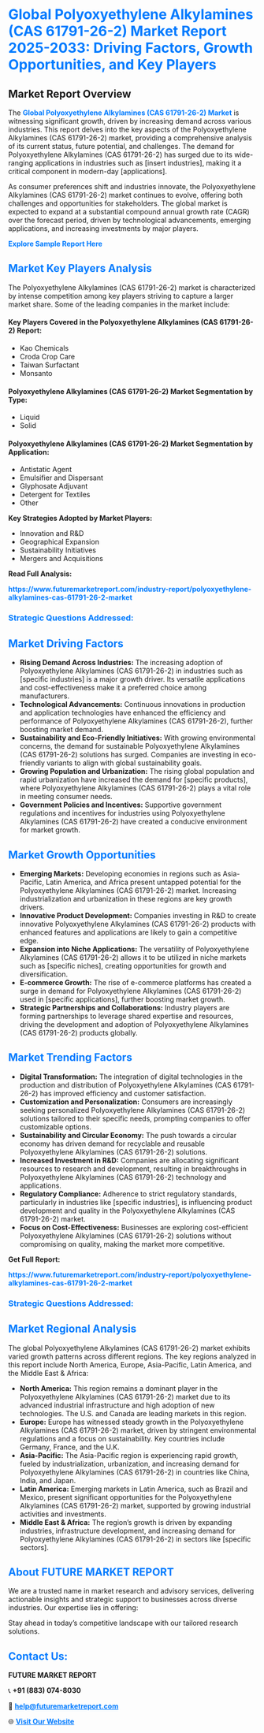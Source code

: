 <h1 style="color: #007BFF;">Global Polyoxyethylene Alkylamines (CAS 61791-26-2) Market Report 2025-2033: Driving Factors, Growth Opportunities, and Key Players</h1>

<section id="overview">
<h2>Market Report Overview</h2>
<p>The <a href="https://www.futuremarketreport.com/industry-report/polyoxyethylene-alkylamines-cas-61791-26-2-market" style="color: #007BFF; text-decoration: none;"><strong>Global Polyoxyethylene Alkylamines (CAS 61791-26-2) Market</strong></a> is witnessing significant growth, driven by increasing demand across various industries. This report delves into the key aspects of the Polyoxyethylene Alkylamines (CAS 61791-26-2) market, providing a comprehensive analysis of its current status, future potential, and challenges. The demand for Polyoxyethylene Alkylamines (CAS 61791-26-2) has surged due to its wide-ranging applications in industries such as [insert industries], making it a critical component in modern-day [applications].</p>
<p>As consumer preferences shift and industries innovate, the Polyoxyethylene Alkylamines (CAS 61791-26-2) market continues to evolve, offering both challenges and opportunities for stakeholders. The global market is expected to expand at a substantial compound annual growth rate (CAGR) over the forecast period, driven by technological advancements, emerging applications, and increasing investments by major players.</p>
</section>

<section id="overview">
<p><a href="https://www.futuremarketreport.com/request-sample/reportId=90386" style="color: #007BFF; text-decoration: none;"><strong>Explore Sample Report Here</strong></a></p>
</section>

<section id="key-players">
<h2 style="color: #007BFF;">Market Key Players Analysis</h2>
<p>The Polyoxyethylene Alkylamines (CAS 61791-26-2) market is characterized by intense competition among key players striving to capture a larger market share. Some of the leading companies in the market include:</p>
<h4>Key Players Covered in the Polyoxyethylene Alkylamines (CAS 61791-26-2) Report:</h4>
<ul><li>Kao Chemicals</li><li>Croda Crop Care</li><li>Taiwan Surfactant</li><li>Monsanto</li></ul>
<h4>Polyoxyethylene Alkylamines (CAS 61791-26-2) Market Segmentation by Type:</h4>
<ul><li>Liquid</li><li>Solid</li></ul>

<h4>Polyoxyethylene Alkylamines (CAS 61791-26-2) Market Segmentation by Application:</h4>
<ul><li>Antistatic Agent</li><li>Emulsifier and Dispersant</li><li>Glyphosate Adjuvant</li><li>Detergent for Textiles</li><li>Other</li></ul>
<p><strong>Key Strategies Adopted by Market Players:</strong></p>
<ul>
<li>Innovation and R&D</li>
<li>Geographical Expansion</li>
<li>Sustainability Initiatives</li>
<li>Mergers and Acquisitions</li>
</ul>
</section>

<section>
<p><strong>Read Full Analysis: </strong></p><a href="https://www.futuremarketreport.com/industry-report/polyoxyethylene-alkylamines-cas-61791-26-2-market" style="color: #007BFF; text-decoration: none;"><strong>https://www.futuremarketreport.com/industry-report/polyoxyethylene-alkylamines-cas-61791-26-2-market</strong></a>
<h3 style="color: #007BFF;">Strategic Questions Addressed:</h3>
</section>

<section id="driving-factors">
<h2 style="color: #007BFF;">Market Driving Factors</h2>
<ul>
<li><strong>Rising Demand Across Industries:</strong> The increasing adoption of Polyoxyethylene Alkylamines (CAS 61791-26-2) in industries such as [specific industries] is a major growth driver. Its versatile applications and cost-effectiveness make it a preferred choice among manufacturers.</li>
<li><strong>Technological Advancements:</strong> Continuous innovations in production and application technologies have enhanced the efficiency and performance of Polyoxyethylene Alkylamines (CAS 61791-26-2), further boosting market demand.</li>
<li><strong>Sustainability and Eco-Friendly Initiatives:</strong> With growing environmental concerns, the demand for sustainable Polyoxyethylene Alkylamines (CAS 61791-26-2) solutions has surged. Companies are investing in eco-friendly variants to align with global sustainability goals.</li>
<li><strong>Growing Population and Urbanization:</strong> The rising global population and rapid urbanization have increased the demand for [specific products], where Polyoxyethylene Alkylamines (CAS 61791-26-2) plays a vital role in meeting consumer needs.</li>
<li><strong>Government Policies and Incentives:</strong> Supportive government regulations and incentives for industries using Polyoxyethylene Alkylamines (CAS 61791-26-2) have created a conducive environment for market growth.</li>
</ul>
</section>

<section id="growth-opportunities">
<h2 style="color: #007BFF;">Market Growth Opportunities</h2>
<ul>
<li><strong>Emerging Markets:</strong> Developing economies in regions such as Asia-Pacific, Latin America, and Africa present untapped potential for the Polyoxyethylene Alkylamines (CAS 61791-26-2) market. Increasing industrialization and urbanization in these regions are key growth drivers.</li>
<li><strong>Innovative Product Development:</strong> Companies investing in R&D to create innovative Polyoxyethylene Alkylamines (CAS 61791-26-2) products with enhanced features and applications are likely to gain a competitive edge.</li>
<li><strong>Expansion into Niche Applications:</strong> The versatility of Polyoxyethylene Alkylamines (CAS 61791-26-2) allows it to be utilized in niche markets such as [specific niches], creating opportunities for growth and diversification.</li>
<li><strong>E-commerce Growth:</strong> The rise of e-commerce platforms has created a surge in demand for Polyoxyethylene Alkylamines (CAS 61791-26-2) used in [specific applications], further boosting market growth.</li>
<li><strong>Strategic Partnerships and Collaborations:</strong> Industry players are forming partnerships to leverage shared expertise and resources, driving the development and adoption of Polyoxyethylene Alkylamines (CAS 61791-26-2) products globally.</li>
</ul>
</section>

<section id="trending-factors">
<h2 style="color: #007BFF;">Market Trending Factors</h2>
<ul>
<li><strong>Digital Transformation:</strong> The integration of digital technologies in the production and distribution of Polyoxyethylene Alkylamines (CAS 61791-26-2) has improved efficiency and customer satisfaction.</li>
<li><strong>Customization and Personalization:</strong> Consumers are increasingly seeking personalized Polyoxyethylene Alkylamines (CAS 61791-26-2) solutions tailored to their specific needs, prompting companies to offer customizable options.</li>
<li><strong>Sustainability and Circular Economy:</strong> The push towards a circular economy has driven demand for recyclable and reusable Polyoxyethylene Alkylamines (CAS 61791-26-2) solutions.</li>
<li><strong>Increased Investment in R&D:</strong> Companies are allocating significant resources to research and development, resulting in breakthroughs in Polyoxyethylene Alkylamines (CAS 61791-26-2) technology and applications.</li>
<li><strong>Regulatory Compliance:</strong> Adherence to strict regulatory standards, particularly in industries like [specific industries], is influencing product development and quality in the Polyoxyethylene Alkylamines (CAS 61791-26-2) market.</li>
<li><strong>Focus on Cost-Effectiveness:</strong> Businesses are exploring cost-efficient Polyoxyethylene Alkylamines (CAS 61791-26-2) solutions without compromising on quality, making the market more competitive.</li>
</ul>
</section>

<section>
<p><strong>Get Full Report: </strong></p><a href="https://www.futuremarketreport.com/industry-report/polyoxyethylene-alkylamines-cas-61791-26-2-market" style="color: #007BFF; text-decoration: none;"><strong>https://www.futuremarketreport.com/industry-report/polyoxyethylene-alkylamines-cas-61791-26-2-market</strong></a>
<h3 style="color: #007BFF;">Strategic Questions Addressed:</h3>
</section>


<section id="regional-analysis">
<h2 style="color: #007BFF;">Market Regional Analysis</h2>
<p>The global Polyoxyethylene Alkylamines (CAS 61791-26-2) market exhibits varied growth patterns across different regions. The key regions analyzed in this report include North America, Europe, Asia-Pacific, Latin America, and the Middle East & Africa:</p>
<ul>
<li><strong>North America:</strong> This region remains a dominant player in the Polyoxyethylene Alkylamines (CAS 61791-26-2) market due to its advanced industrial infrastructure and high adoption of new technologies. The U.S. and Canada are leading markets in this region.</li>
<li><strong>Europe:</strong> Europe has witnessed steady growth in the Polyoxyethylene Alkylamines (CAS 61791-26-2) market, driven by stringent environmental regulations and a focus on sustainability. Key countries include Germany, France, and the U.K.</li>
<li><strong>Asia-Pacific:</strong> The Asia-Pacific region is experiencing rapid growth, fueled by industrialization, urbanization, and increasing demand for Polyoxyethylene Alkylamines (CAS 61791-26-2) in countries like China, India, and Japan.</li>
<li><strong>Latin America:</strong> Emerging markets in Latin America, such as Brazil and Mexico, present significant opportunities for the Polyoxyethylene Alkylamines (CAS 61791-26-2) market, supported by growing industrial activities and investments.</li>
<li><strong>Middle East & Africa:</strong> The region’s growth is driven by expanding industries, infrastructure development, and increasing demand for Polyoxyethylene Alkylamines (CAS 61791-26-2) in sectors like [specific sectors].</li>
</ul>
</section>

<footer>
<h2 style="color: #007BFF;">About FUTURE MARKET REPORT</h2>
<p>We are a trusted name in market research and advisory services, delivering actionable insights and strategic support to businesses across diverse industries. Our expertise lies in offering:</p>

<p>Stay ahead in today’s competitive landscape with our tailored research solutions.</p>

<h2 style="color: #007BFF;">Contact Us:</h2>
<p><strong>FUTURE MARKET REPORT</strong></p>
<p>📞 <strong>+91 (883) 074-8030</strong></p>
<p>📧 <strong><a href="mailto:help@futuremarketreport.com" style="color: #007BFF;">help@futuremarketreport.com</a></strong></p>
<p>🌐 <strong><a href="https://www.futuremarketreport.com/" style="color: #007BFF;">Visit Our Website</a></strong></p>
</footer>